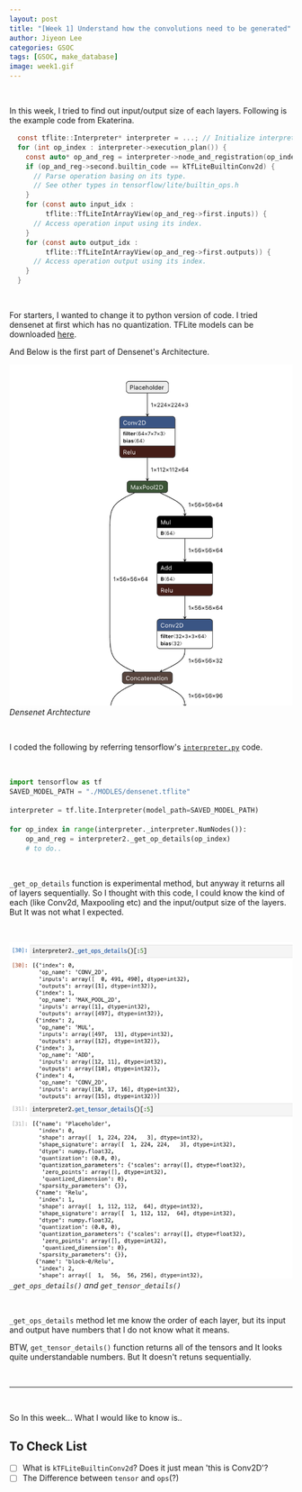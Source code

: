 ```yaml
---
layout: post
title: "[Week 1] Understand how the convolutions need to be generated"
author: Jiyeon Lee
categories: GSOC
tags: [GSOC, make_database]
image: week1.gif
---
```


<br/>

In this week, I tried to find out input/output size of each layers. Following is the example code from Ekaterina.

```c
  const tflite::Interpreter* interpreter = ...; // Initialize interpreter
  for (int op_index : interpreter->execution_plan()) {
    const auto* op_and_reg = interpreter->node_and_registration(op_index);
    if (op_and_reg->second.builtin_code == kTfLiteBuiltinConv2d) {
      // Parse operation basing on its type.
      // See other types in tensorflow/lite/builtin_ops.h
    }
    for (const auto input_idx :
         tflite::TfLiteIntArrayView(op_and_reg->first.inputs)) {
      // Access operation input using its index.
    }
    for (const auto output_idx :
         tflite::TfLiteIntArrayView(op_and_reg->first.outputs)) {
      // Access operation output using its index.
    }
  }
```

<br/>

For starters, I wanted to change it to python version of code. I tried densenet at first which has no quantization. TFLite models can be downloaded [here](https://www.tensorflow.org/lite/guide/hosted_models?hl=ko). 

And Below is the first part of Densenet's Architecture.

![img](assets/img/week1/img1.png)*Densenet Archtecture*

<br/>

I coded the following by referring tensorflow's [`interpreter.py`](https://github.com/tensorflow/tensorflow/blob/master/tensorflow/lite/python/interpreter.py) code. 

<br/>


```python
import tensorflow as tf
SAVED_MODEL_PATH = "./MODLES/densenet.tflite"

interpreter = tf.lite.Interpreter(model_path=SAVED_MODEL_PATH)

for op_index in range(interpreter._interpreter.NumNodes()):
    op_and_reg = interpreter2._get_op_details(op_index)
    # to do.. 
```
<br/>

`_get_op_details` function is experimental method, but anyway it returns all of layers sequentially. So I thought with this code, I could know the kind of each (like Conv2d, Maxpooling etc) and the input/output size of the layers. But It was not what I expected. 

<br/>

![img2](assets/img/week1/img2.png)*`_get_ops_details()` and `get_tensor_details()`*

<br/>

`_get_ops_details` method let me know the order of each layer, but its input and output have numbers that I do not know what it means. 

BTW, `get_tensor_details()` function returns all of the tensors and It looks quite understandable numbers. But It doesn't retuns sequentially.

<br/>

---

<br/>


So In this week... What I would like to know is..

## To Check List

- [ ] What is `kTFLiteBuiltinConv2d`? Does it just mean 'this is Conv2D'?
- [ ] The Difference between `tensor` and `ops`(?)
